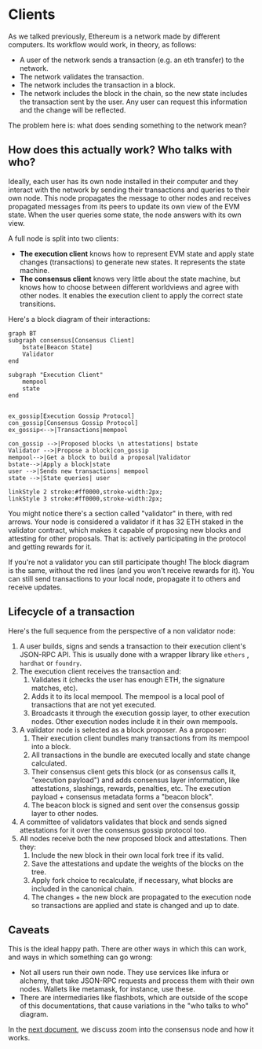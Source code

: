 # Clients

As we talked previously, Ethereum is a network made by different computers. Its workflow would work, in theory, as follows:

- A user of the network sends a transaction (e.g. an eth transfer) to the network.
- The network validates the transaction.
- The network includes the transaction in a block.
- The network includes the block in the chain, so the new state includes the transaction sent by the user. Any user can request this information and the change will be reflected.

The problem here is: what does sending something to the network mean?

## How does this actually work? Who talks with who?

Ideally, each user has its own node installed in their computer and they interact with the network by sending their transactions and queries to their own node. This node propagates the message to other nodes and receives propagated messages from its peers to update its own view of the EVM state. When the user queries some state, the node answers with its own view.

A full node is split into two clients:

- **The execution client** knows how to represent EVM state and apply state changes (transactions) to generate new states. It represents the state machine.
- **The consensus client** knows very little about the state machine, but knows how to choose between different worldviews and agree with other nodes. It enables the execution client to apply the correct state transitions.

Here's a block diagram of their interactions:

```mermaid
graph BT
subgraph consensus[Consensus Client]
    bstate[Beacon State]
    Validator
end

subgraph "Execution Client"
    mempool
    state
end


ex_gossip[Execution Gossip Protocol]
con_gossip[Consensus Gossip Protocol]
ex_gossip<-->|Transactions|mempool

con_gossip -->|Proposed blocks \n attestations| bstate
Validator -->|Propose a block|con_gossip
mempool-->|Get a block to build a proposal|Validator
bstate-->|Apply a block|state
user -->|Sends new transactions| mempool
state -->|State queries| user

linkStyle 2 stroke:#ff0000,stroke-width:2px;
linkStyle 3 stroke:#ff0000,stroke-width:2px;
```

You might notice there's a section called "validator" in there, with red arrows. Your node is considered a validator if it has 32 ETH staked in the validator contract, which makes it capable of proposing new blocks and attesting for other proposals. That is: actively participating in the protocol and getting rewards for it.

If you're not a validator you can still participate though! The block diagram is the same, without the red lines (and you won't receive rewards for it). You can still send transactions to your local node, propagate it to others and receive updates.

## Lifecycle of a transaction

Here's the full sequence from the perspective of a non validator node:

1. A user builds, signs and sends a transaction to their execution client's JSON-RPC API. This is usually done with a wrapper library like `ethers` , `hardhat` or `foundry`.
2. The execution client receives the transaction and:
    1. Validates it (checks the user has enough ETH, the signature matches, etc).
    2. Adds it to its local mempool. The mempool is a local pool of transactions that are not yet executed.
    3. Broadcasts it through the execution gossip layer, to other execution nodes. Other execution nodes include it in their own mempools.
3. A validator node is selected as a block proposer. As a proposer:
    1. Their execution client bundles many transactions from its mempool into a block.
    2. All transactions in the bundle are executed locally and state change calculated.
    3. Their consensus client gets this block (or as consensus calls it, "execution payload") and adds consensus layer information, like attestations, slashings, rewards, penalties, etc. The execution payload + consensus metadata forms a "beacon block".
    4. The beacon block is signed and sent over the consensus gossip layer to other nodes.
4. A committee of validators validates that block and sends signed attestations for it over the consensus gossip protocol too.
5. All nodes receive both the new proposed block and attestations. Then they:
    1. Include the new block in their own local fork tree if its valid.
    2. Save the attestations and update the weights of the blocks on the tree.
    3. Apply fork choice to recalculate, if necessary, what blocks are included in the canonical chain.
    4. The changes + the new block are propagated to the execution node so transactions are applied and state is changed and up to date.

## Caveats

This is the ideal happy path. There are other ways in which this can work, and ways in which something can go wrong:

- Not all users run their own node. They use services like infura or alchemy, that take JSON-RPC requests and process them with their own nodes. Wallets like metamask, for instance, use these.
- There are intermediaries like flashbots, which are outside of the scope of this documentations, that cause variations in the "who talks to who" diagram.

In the [next document](architecture.md), we discuss zoom into the consensus node and how it works.
